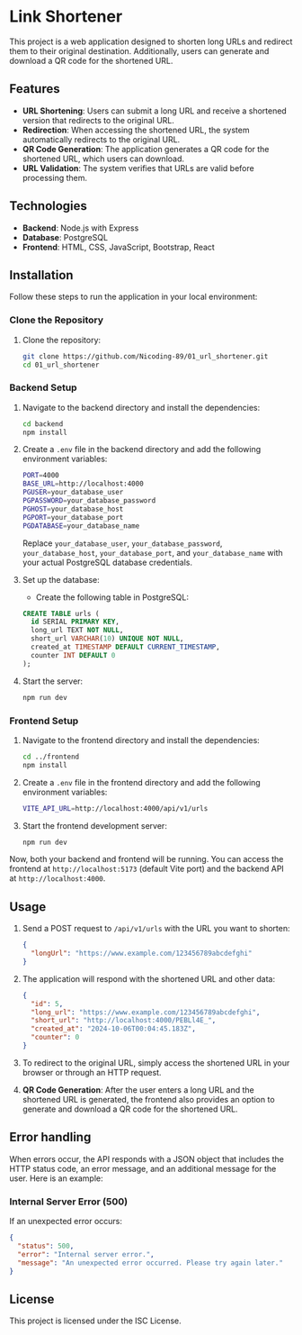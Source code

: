 # Link Shortener
This project is a web application designed to shorten long URLs and redirect them to their original destination. Additionally, users can generate and download a QR code for the shortened URL.

## Features
- **URL Shortening**: Users can submit a long URL and receive a shortened version that redirects to the original URL.
- **Redirection**: When accessing the shortened URL, the system automatically redirects to the original URL.
- **QR Code Generation**: The application generates a QR code for the shortened URL, which users can download.
- **URL Validation**: The system verifies that URLs are valid before processing them.

## Technologies 
- **Backend**: Node.js with Express
- **Database**: PostgreSQL
- **Frontend**: HTML, CSS, JavaScript, Bootstrap, React

## Installation
Follow these steps to run the application in your local environment:

### Clone the Repository
1. Clone the repository:
    ```bash
    git clone https://github.com/Nicoding-89/01_url_shortener.git
    cd 01_url_shortener
    ```

### Backend Setup
1. Navigate to the backend directory and install the dependencies:
    ```bash
    cd backend
    npm install
    ```

2. Create a `.env` file in the backend directory and add the following environment variables:
    ```bash
    PORT=4000
    BASE_URL=http://localhost:4000
    PGUSER=your_database_user
    PGPASSWORD=your_database_password
    PGHOST=your_database_host
    PGPORT=your_database_port
    PGDATABASE=your_database_name
    ```
   Replace `your_database_user`, `your_database_password`, `your_database_host`, `your_database_port`, and `your_database_name` with your actual PostgreSQL database credentials.

3. Set up the database:
   - Create the following table in PostgreSQL:
    ```sql
    CREATE TABLE urls (
      id SERIAL PRIMARY KEY,
      long_url TEXT NOT NULL,
      short_url VARCHAR(10) UNIQUE NOT NULL,
      created_at TIMESTAMP DEFAULT CURRENT_TIMESTAMP,
      counter INT DEFAULT 0
    );
    ```

4. Start the server:
    ```bash
    npm run dev
    ```

### Frontend Setup
1. Navigate to the frontend directory and install the dependencies:
    ```bash
    cd ../frontend
    npm install
    ```

2. Create a `.env` file in the frontend directory and add the following environment variables:
    ```bash
    VITE_API_URL=http://localhost:4000/api/v1/urls
    ```

3. Start the frontend development server:
    ```bash
    npm run dev
    ```

Now, both your backend and frontend will be running. You can access the frontend at `http://localhost:5173` (default Vite port) and the backend API at `http://localhost:4000`.

## Usage
1. Send a POST request to `/api/v1/urls` with the URL you want to shorten:
    ```json
    {
      "longUrl": "https://www.example.com/123456789abcdefghi"
    }
    ```

2. The application will respond with the shortened URL and other data:
    ```json
    {
      "id": 5,
      "long_url": "https://www.example.com/123456789abcdefghi",
      "short_url": "http://localhost:4000/PEBLl4E_",
      "created_at": "2024-10-06T00:04:45.183Z",
      "counter": 0
    }
    ```

3. To redirect to the original URL, simply access the shortened URL in your browser or through an HTTP request.

4. **QR Code Generation**: After the user enters a long URL and the shortened URL is generated, the frontend also provides an option to generate and download a QR code for the shortened URL.

## Error handling
When errors occur, the API responds with a JSON object that includes the HTTP status code, an error message, and an additional message for the user. Here is an example:

### Internal Server Error (500)
If an unexpected error occurs:
  ```json
  {
    "status": 500,
    "error": "Internal server error.",
    "message": "An unexpected error occurred. Please try again later."
  }
  ```

## License
This project is licensed under the ISC License.